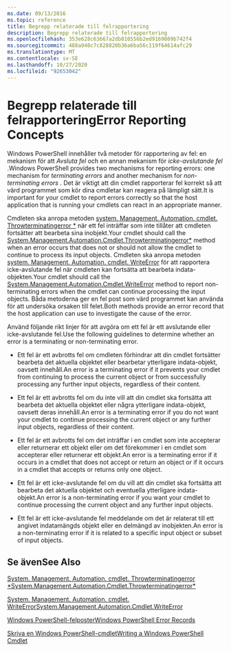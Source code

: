 ```yaml
---
ms.date: 09/13/2016
ms.topic: reference
title: Begrepp relaterade till felrapportering
description: Begrepp relaterade till felrapportering
ms.openlocfilehash: 353e628c63667a2db010556b2ed9169809b742f4
ms.sourcegitcommit: 488a940c7c828820b36a6ba56c119f64614afc29
ms.translationtype: MT
ms.contentlocale: sv-SE
ms.lasthandoff: 10/27/2020
ms.locfileid: "92653042"
---
```

# <a name="error-reporting-concepts"></a><span data-ttu-id="30675-103">Begrepp relaterade till felrapportering</span><span class="sxs-lookup"><span data-stu-id="30675-103">Error Reporting Concepts</span></span>

<span data-ttu-id="30675-104">Windows PowerShell innehåller två metoder för rapportering av fel: en mekanism för att *Avsluta fel* och en annan mekanism för *icke-avslutande fel* .</span><span class="sxs-lookup"><span data-stu-id="30675-104">Windows PowerShell provides two mechanisms for reporting errors: one mechanism for *terminating errors* and another mechanism for *non-terminating errors* .</span></span> <span data-ttu-id="30675-105">Det är viktigt att din cmdlet rapporterar fel korrekt så att värd programmet som kör dina cmdletar kan reagera på lämpligt sätt.</span><span class="sxs-lookup"><span data-stu-id="30675-105">It is important for your cmdlet to report errors correctly so that the host application that is running your cmdlets can react in an appropriate manner.</span></span>

<span data-ttu-id="30675-106">Cmdleten ska anropa metoden [system. Management. Automation. cmdlet. Throwterminatingerror \*](/dotnet/api/System.Management.Automation.Cmdlet.ThrowTerminatingError) när ett fel inträffar som inte tillåter att cmdleten fortsätter att bearbeta sina inobjekt.</span><span class="sxs-lookup"><span data-stu-id="30675-106">Your cmdlet should call the [System.Management.Automation.Cmdlet.Throwterminatingerror\*](/dotnet/api/System.Management.Automation.Cmdlet.ThrowTerminatingError) method when an error occurs that does not or should not allow the cmdlet to continue to process its input objects.</span></span> <span data-ttu-id="30675-107">Cmdleten ska anropa metoden [system. Management. Automation. cmdlet. WriteError](/dotnet/api/System.Management.Automation.Cmdlet.WriteError) för att rapportera icke-avslutande fel när cmdleten kan fortsätta att bearbeta indata-objekten.</span><span class="sxs-lookup"><span data-stu-id="30675-107">Your cmdlet should call the [System.Management.Automation.Cmdlet.WriteError](/dotnet/api/System.Management.Automation.Cmdlet.WriteError) method to report non-terminating errors when the cmdlet can continue processing the input objects.</span></span> <span data-ttu-id="30675-108">Båda metoderna ger en fel post som värd programmet kan använda för att undersöka orsaken till felet.</span><span class="sxs-lookup"><span data-stu-id="30675-108">Both methods provide an error record that the host application can use to investigate the cause of the error.</span></span>

<span data-ttu-id="30675-109">Använd följande rikt linjer för att avgöra om ett fel är ett avslutande eller icke-avslutande fel.</span><span class="sxs-lookup"><span data-stu-id="30675-109">Use the following guidelines to determine whether an error is a terminating or non-terminating error.</span></span>

- <span data-ttu-id="30675-110">Ett fel är ett avbrotts fel om cmdleten förhindrar att din cmdlet fortsätter bearbeta det aktuella objektet eller bearbetar ytterligare indata-objekt, oavsett innehåll.</span><span class="sxs-lookup"><span data-stu-id="30675-110">An error is a terminating error if it prevents your cmdlet from continuing to process the current object or from successfully processing any further input objects, regardless of their content.</span></span>

- <span data-ttu-id="30675-111">Ett fel är ett avbrotts fel om du inte vill att din cmdlet ska fortsätta att bearbeta det aktuella objektet eller några ytterligare indata-objekt, oavsett deras innehåll.</span><span class="sxs-lookup"><span data-stu-id="30675-111">An error is a terminating error if you do not want your cmdlet to continue processing the current object or any further input objects, regardless of their content.</span></span>

- <span data-ttu-id="30675-112">Ett fel är ett avbrotts fel om det inträffar i en cmdlet som inte accepterar eller returnerar ett objekt eller om det förekommer i en cmdlet som accepterar eller returnerar ett objekt.</span><span class="sxs-lookup"><span data-stu-id="30675-112">An error is a terminating error if it occurs in a cmdlet that does not accept or return an object or if it occurs in a cmdlet that accepts or returns only one object.</span></span>

- <span data-ttu-id="30675-113">Ett fel är ett icke-avslutande fel om du vill att din cmdlet ska fortsätta att bearbeta det aktuella objektet och eventuella ytterligare indata-objekt.</span><span class="sxs-lookup"><span data-stu-id="30675-113">An error is a non-terminating error if you want your cmdlet to continue processing the current object and any further input objects.</span></span>

- <span data-ttu-id="30675-114">Ett fel är ett icke-avslutande fel meddelande om det är relaterat till ett angivet indatamängds objekt eller en delmängd av inobjekten.</span><span class="sxs-lookup"><span data-stu-id="30675-114">An error is a non-terminating error if it is related to a specific input object or subset of input objects.</span></span>

## <a name="see-also"></a><span data-ttu-id="30675-115">Se även</span><span class="sxs-lookup"><span data-stu-id="30675-115">See Also</span></span>

[<span data-ttu-id="30675-116">System. Management. Automation. cmdlet. Throwterminatingerror \*</span><span class="sxs-lookup"><span data-stu-id="30675-116">System.Management.Automation.Cmdlet.Throwterminatingerror\*</span></span>](/dotnet/api/System.Management.Automation.Cmdlet.ThrowTerminatingError)

[<span data-ttu-id="30675-117">System. Management. Automation. cmdlet. WriteError</span><span class="sxs-lookup"><span data-stu-id="30675-117">System.Management.Automation.Cmdlet.WriteError</span></span>](/dotnet/api/System.Management.Automation.Cmdlet.WriteError)

[<span data-ttu-id="30675-118">Windows PowerShell-felposter</span><span class="sxs-lookup"><span data-stu-id="30675-118">Windows PowerShell Error Records</span></span>](./windows-powershell-error-records.md)

[<span data-ttu-id="30675-119">Skriva en Windows PowerShell-cmdlet</span><span class="sxs-lookup"><span data-stu-id="30675-119">Writing a Windows PowerShell Cmdlet</span></span>](./writing-a-windows-powershell-cmdlet.md)
